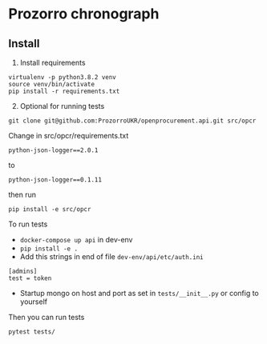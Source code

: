# Prozorro chronograph

## Install

1. Install requirements

```
virtualenv -p python3.8.2 venv
source venv/bin/activate
pip install -r requirements.txt
```

2. Optional for running tests
```
git clone git@github.com:ProzorroUKR/openprocurement.api.git src/opcr
```
Change in src/opcr/requirements.txt
```
python-json-logger==2.0.1
```
to
```
python-json-logger==0.1.11
```
then run
```
pip install -e src/opcr
```

To run tests

- ```docker-compose up api``` in dev-env
- ```pip install -e .```
- Add this strings in end of file ```dev-env/api/etc/auth.ini```
```
[admins]
test = token
```
- Startup mongo on host and port as set in ```tests/__init__.py``` or config to yourself

Then you can run tests
```
pytest tests/
```
